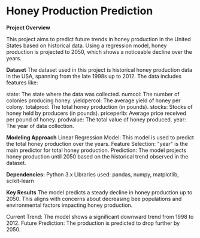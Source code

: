 # Honey Production Prediction
**Project Overview**

This project aims to predict future trends in honey production in the United States based on historical data. Using a regression model,   honey production is projected to 2050, which shows a noticeable decline over the years.

**Dataset**
The dataset used in this project is historical honey production data in the USA, spanning from the late 1998s up to 2012. The data includes features like:

state: The state where the data was collected.
numcol: The number of colonies producing honey.
yieldpercol: The average yield of honey per colony.
totalprod: The total honey production (in pounds).
stocks: Stocks of honey held by producers (in pounds).
priceperlb: Average price received per pound of honey.
prodvalue: The total value of honey produced.
year: The year of data collection.

**Modeling Approach**
Linear Regression Model: This model is used to predict the total honey production over the years.
Feature Selection: "year" is the main predictor for total honey production.
Prediction: The model projects honey production until 2050 based on the historical trend observed in the dataset.

**Dependencies:**
Python 3.x
Libraries used: pandas, numpy, matplotlib, scikit-learn

**Key Results**
The model predicts a steady decline in honey production up to 2050. This aligns with concerns about decreasing bee populations and environmental factors impacting honey production.

Current Trend: The model shows a significant downward trend from 1998 to 2012.
Future Prediction: The production is predicted to drop further by 2050.
